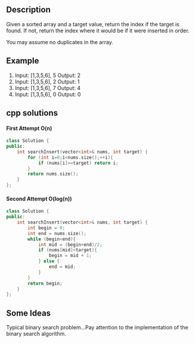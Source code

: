 Description
--
Given a sorted array and a target value, return the index if the target is found. If not, return the index where it would be if it were inserted in order.

You may assume no duplicates in the array.

Example
--
1. Input: [1,3,5,6], 5 Output: 2
2. Input: [1,3,5,6], 2 Output: 1
3. Input: [1,3,5,6], 7 Output: 4
4. Input: [1,3,5,6], 0 Output: 0

cpp solutions 
---
#### First Attempt O(n)
```cpp
class Solution {
public:
    int searchInsert(vector<int>& nums, int target) {
        for (int i=0;i<nums.size();++i){
            if (nums[i]>=target) return i;
        }
        return nums.size();
    }
};
```
#### Second Attempt O(log(n))
```cpp
class Solution {
public:
    int searchInsert(vector<int>& nums, int target) {
        int begin = 0;
        int end = nums.size();
        while (begin<end){
            int mid = (begin+end)/2;
            if (nums[mid]<target){
                begin = mid + 1;
            } else {
                end = mid;
            }
        }
        return begin;
    }
};
```

Some Ideas
--
Typical binary search problem...Pay attention to the implementation of the binary search algorithm.
